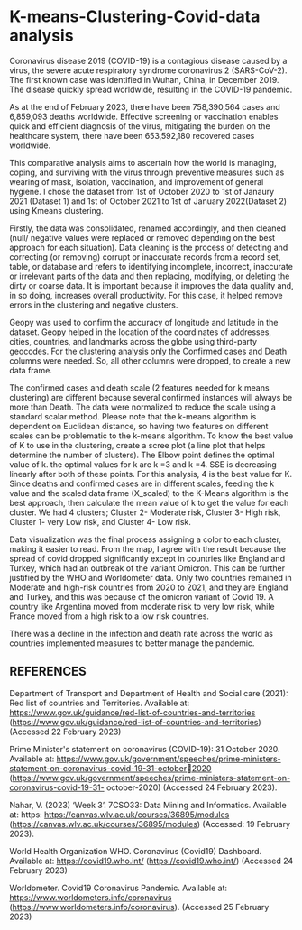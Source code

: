 # K-means-Clustering-Covid-data analysis

Coronavirus disease 2019 (COVID-19) is a contagious disease caused by a virus, the severe acute
respiratory syndrome coronavirus 2 (SARS-CoV-2). The first known case was identified in Wuhan, China, in
December 2019. The disease quickly spread worldwide, resulting in the COVID-19 pandemic.

As at the end of February 2023, there have been 758,390,564 cases and 6,859,093 deaths worldwide.
Effective screening or vaccination enables quick and efficient diagnosis of the virus, mitigating the burden on
the healthcare system, there have been 653,592,180 recovered cases worldwide.

This comparative analysis aims to ascertain how the world is managing, coping, and surviving with the virus
through preventive measures such as wearing of mask, isolation, vaccination, and improvement of general
hygiene. I chose the dataset from 1st of October 2020 to 1st of Janaury 2021 (Dataset 1) and 1st of October
2021 to 1st of January 2022(Dataset 2) using Kmeans clustering.

Firstly, the data was consolidated, renamed accordingly, and then cleaned (null/ negative values were
replaced or removed depending on the best approach for each situation).
Data cleaning is the process of detecting and correcting (or removing) corrupt or inaccurate records from a
record set, table, or database and refers to identifying incomplete, incorrect, inaccurate or irrelevant parts of
the data and then replacing, modifying, or deleting the dirty or coarse data. It is important because it
improves the data quality and, in so doing, increases overall productivity. For this case, it helped remove
errors in the clustering and negative clusters.

Geopy was used to confirm the accuracy of longitude and latitude in the dataset. Geopy helped in the
location of the coordinates of addresses, cities, countries, and landmarks across the globe using third-party
geocodes. For the clustering analysis only the Confirmed cases and Death columns were needed. So, all
other columns were dropped, to create a new data frame.

The confirmed cases and death scale (2 features needed for k means clustering) are different because
several confirmed instances will always be more than Death. The data were normalized to reduce the scale
using a standard scalar method. Please note that the k-means algorithm is dependent on Euclidean
distance, so having two features on different scales can be problematic to the k-means algorithm.
To know the best value of K to use in the clustering, create a scree plot (a line plot that helps determine the
number of clusters). The Elbow point defines the optimal value of k. the optimal values for k are k =3 and k
=4. SSE is decreasing linearly after both of these points. For this analysis, 4 is the best value for K. Since
deaths and confirmed cases are in different scales, feeding the k value and the scaled data frame
(X_scaled) to the K-Means algorithm is the best approach, then calculate the mean value of k to get the
value for each cluster. We had 4 clusters; Cluster 2- Moderate risk, Cluster 3- High risk, Cluster 1- very Low
risk, and Cluster 4- Low risk.

Data visualization was the final process assigning a color to each cluster, making it easier to read.
From the map, I agree with the result because the spread of covid dropped significantly except in countries
like England and Turkey, which had an outbreak of the variant Omicron. This can be further justified by the
WHO and Worldometer data. Only two countries remained in Moderate and high-risk countries from 2020 to
2021, and they are England and Turkey, and this was because of the omicron variant of Covid 19. A country
like Argentina moved from moderate risk to very low risk, while France moved from a high risk to a low risk
countries.

There was a decline in the infection and death rate across the world as countries implemented measures to
better manage the pandemic.

## REFERENCES
Department of Transport and Department of Health and Social care (2021): Red list of countries and
Territories. Available at: https://www.gov.uk/guidance/red-list-of-countries-and-territories
(https://www.gov.uk/guidance/red-list-of-countries-and-territories) (Accessed 22 February 2023)

Prime Minister's statement on coronavirus (COVID-19): 31 October 2020. Available at:
https://www.gov.uk/government/speeches/prime-ministers-statement-on-coronavirus-covid-19-31-october2020 (https://www.gov.uk/government/speeches/prime-ministers-statement-on-coronavirus-covid-19-31-
october-2020) (Accessed 24 February 2023).

Nahar, V. (2023) ‘Week 3’. 7CSO33: Data Mining and Informatics. Available at: https:
https://canvas.wlv.ac.uk/courses/36895/modules (https://canvas.wlv.ac.uk/courses/36895/modules)
(Accessed: 19 February 2023).

World Health Organization WHO. Coronavirus (Covid19) Dashboard. Available at: https://covid19.who.int/
(https://covid19.who.int/) (Accessed 24 February 2023)

Worldometer. Covid19 Coronavirus Pandemic. Available at: https://www.worldometers.info/coronavirus
(https://www.worldometers.info/coronavirus). (Accessed 25 February 2023)
